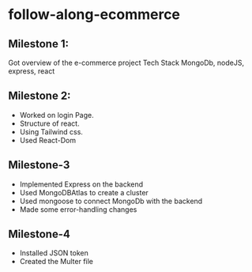 # follow-along-ecommerce

## Milestone 1:

 Got overview of the e-commerce project Tech Stack
MongoDb, nodeJS, express, react

## Milestone 2:

- Worked on login Page.
- Structure of react.
- Using Tailwind css.
- Used React-Dom

## Milestone-3

- Implemented Express on the backend
- Used MongoDBAtlas to create a cluster
- Used mongoose to connect MongoDb with the backend
- Made some error-handling changes

## Milestone-4

- Installed JSON token
- Created the Multer file
